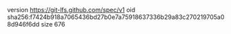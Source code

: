 version https://git-lfs.github.com/spec/v1
oid sha256:f7424b918a7065436bd27b0e7a75918637336b29a83c270219705a08d946f6dd
size 676
